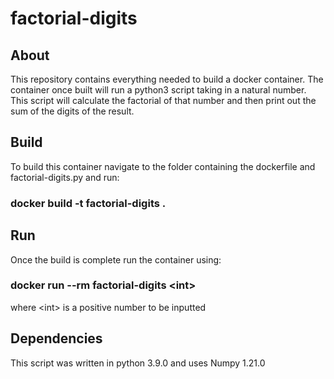 # factorial-digits

## About

This repository contains everything needed to build a docker container. The container once built will run a python3 script taking in a natural number. This script will calculate the factorial of that number and then print out the sum of the digits of the result.

## Build

To build this container navigate to the folder containing the dockerfile and factorial-digits.py and run:

### docker build -t factorial-digits .

## Run 

Once the build is complete run the container using:

### docker run --rm factorial-digits \<int\>  
  
  where \<int\> is a positive number to be inputted

## Dependencies
  
This script was written in python 3.9.0 and uses Numpy 1.21.0
